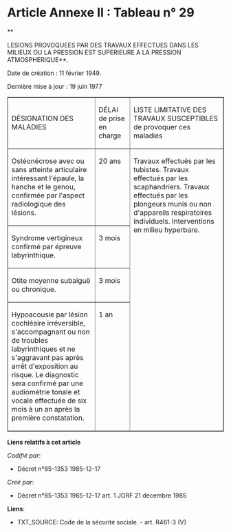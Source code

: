 # Article Annexe II : Tableau n° 29

**

LESIONS PROVOQUEES PAR DES TRAVAUX EFFECTUES DANS LES MILIEUX OU LA PRESSION EST SUPERIEURE A LA PRESSION ATMOSPHERIQUE**.

Date de création : 11 février 1949. 

Dernière mise à jour : 19 juin 1977

<table align="center" border="1" cellpadding="0" cellspacing="0" width="605">
  <tbody>
    <tr>
      <td width="246">

DÉSIGNATION DES MALADIES

</td>
      <td width="76">

DÉLAI de prise en charge

</td>
      <td width="283">

LISTE LIMITATIVE DES TRAVAUX SUSCEPTIBLES de provoquer ces maladies

</td>
    </tr>
    <tr>
      <td valign="top" width="246">

Ostéonécrose avec ou sans atteinte articulaire intéressant l'épaule, la hanche et le genou, confirmée par l'aspect
radiologique des lésions.

</td>
      <td valign="top" width="76">

20 ans

</td>
      <td rowspan="4" valign="top" width="283">

Travaux effectués par les tubistes. Travaux effectués par les scaphandriers. Travaux effectués par les plongeurs munis ou non
d'appareils respiratoires individuels. Interventions en milieu hyperbare.

</td>
    </tr>
    <tr>
      <td valign="top" width="246">

Syndrome vertigineux confirmé par épreuve labyrinthique.

</td>
      <td valign="top" width="76">

3 mois

</td>
    </tr>
    <tr>
      <td valign="top" width="246">

Otite moyenne subaiguë ou chronique.

</td>
      <td valign="top" width="76">

3 mois

</td>
    </tr>
    <tr>
      <td valign="top" width="246">

Hypoacousie par lésion cochléaire irréversible, s'accompagnant ou non de troubles labyrinthiques et ne s'aggravant pas après
arrêt d'exposition au risque. Le diagnostic sera confirmé par une audiométrie tonale et vocale effectuée de six mois à un an
après la première constatation.

</td>
      <td valign="top" width="76">

1 an

</td>
    </tr>
  </tbody>
</table>

**Liens relatifs à cet article**

_Codifié par_:

  - Décret n°85-1353 1985-12-17

_Créé par_:

  - Décret n°85-1353 1985-12-17 art. 1 JORF 21 décembre 1985

**Liens**:

  - TXT_SOURCE: Code de la sécurité sociale. - art. R461-3 (V)
